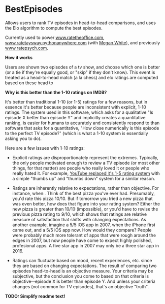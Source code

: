# BestEpisodes
Allows users to rank TV episodes in head-to-head comparisons, and uses the Elo algorithm to compute the best episodes. 

Currently used to power www.ratetheoffice.com, www.ratetaysway.pythonanywhere.com (with [Megan White](https://GitHub.com/MeganWhite)), and previously www.ratepsych.com.

**How it works**

Users are shown two episodes of a tv show, and choose which one is better (or a tie if they're equally good, or "skip" if they don't know). This event is treated as a head-to-head match (a la chess) and elo ratings are computed based on these head to 

**Why is this better than the 1-10 ratings on IMDB?**

It's better than traditional 1-10 (or 1-5) ratings for a few reasons, but in essence it's better because people are inconsistent with explicit, 1-10 ratings. The system used in this software, which asks for a qualitative "Is episode X better than episode Y" and implicitly creates a quantitative ranking, is easier for humans to accurately and consistently respond to than software that asks for a quantitative, "How close numerically is this episode to the perfect TV episode?" (which is what a 1-10 system is essentially asking you to do). 

Here are a few issues with 1-10 ratings:

* Explicit ratings are disproportionately represent the extremes. Typically, the only people motivated enough to review a TV episode (or most other things, for that matter) are people who really loved it or people who really hated it. For example, [YouTube replaced it's 1-5 rating system](https://youtube.googleblog.com/2009/09/five-stars-dominate-ratings.html) with a simple "thumbs up" and "thumbs down" system for a similar reason.

* Ratings are inherently relative to expectations, rather than objective. For instance, when . Think of the best pizza you've ever had. Presumably, you'd rate this pizza 10/10. But if tomorrow you tried a new pizza that was even better, how does that figure into your rating system? Either the new pizza is greater than 10/10 (impossible), or you'd have to revise the previous pizza rating to 9/10, which shows that ratings are relative measure of satisfaction that shifts with changing expectations. As another example, imagine a 5/5 iOS app in 2007, when the iPhone first came out, and a 5/5 iOS app now. How would they compare? People were probably much more tolerant of apps that were rough around the edges in 2007, but now people have come to expect highly polished, profesional apps. A five star app in 2007 may only be a three star app in 2016. 

* Ratings can fluctuate based on mood, recent experiences, etc. since they are based on changing expectations. The result of comparing two episodes head-to-head is an objective measure. Your criteria may be subjective, but the conclusion you come to based on that criteria is objective--episode X is better than episode Y. And unless your criteria changes (not common for TV episodes), that's an objective "truth".  

**TODO: Simplify readme text!**

